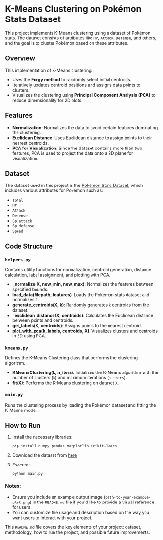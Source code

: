 # K-Means Clustering on Pokémon Stats Dataset

This project implements K-Means clustering using a dataset of Pokémon stats. The dataset consists of attributes like `HP`, `Attack`, `Defense`, and others, and the goal is to cluster Pokémon based on these attributes.

## Overview

This implementation of K-Means clustering:
- Uses the **Forgy method** to randomly select initial centroids.
- Iteratively updates centroid positions and assigns data points to clusters.
- Visualizes the clustering using **Principal Component Analysis (PCA)** to reduce dimensionality for 2D plots.

## Features

- **Normalization**: Normalizes the data to avoid certain features dominating the clustering.
- **Euclidean Distance**: Uses Euclidean distance to assign points to their nearest centroids.
- **PCA for Visualization**: Since the dataset contains more than two features, PCA is used to project the data onto a 2D plane for visualization.

## Dataset

The dataset used in this project is the [Pokémon Stats Dataset](https://www.kaggle.com/datasets/shubhamchambhare/pokemons-and-there-stats), which includes various attributes for Pokémon such as:
- `Total`
- `HP`
- `Attack`
- `Defense`
- `Sp_attack`
- `Sp_defense`
- `Speed`

## Code Structure

### `helpers.py`

Contains utility functions for normalization, centroid generation, distance calculation, label assignment, and plotting with PCA.

- **_normalize(X, new_min, new_max)**: Normalizes the features between specified bounds.
- **load_data(filepath, features)**: Loads the Pokémon stats dataset and normalizes it.
- **generate_centroids(X, k)**: Randomly generates `k` centroids from the dataset.
- **_euclidean_distance(X, centroids)**: Calculates the Euclidean distance between points and centroids.
- **get_labels(X, centroids)**: Assigns points to the nearest centroid.
- **plot_with_pca(k, labels, centroids, X)**: Visualizes clusters and centroids in 2D using PCA.

### `kmeans.py`

Defines the K-Means Clustering class that performs the clustering algorithm.

- **KMeansClustering(k, n_iters)**: Initializes the K-Means algorithm with the number of clusters (`k`) and maximum iterations (`n_iters`).
- **fit(X)**: Performs the K-Means clustering on dataset `X`.

### `main.py`

Runs the clustering process by loading the Pokémon dataset and fitting the K-Means model.

## How to Run

1. Install the necessary libraries:

   ```bash
   pip install numpy pandas matplotlib scikit-learn

2. Download the dataset from [here](https://www.kaggle.com/datasets/shubhamchambhare/pokemons-and-there-stats)

3. Execute:

   ```bash
   python main.py


### Notes:
- Ensure you include an example output image (`path-to-your-example-plot.png`) in the `README.md` file if you'd like to provide a visual reference for users.
- You can customize the usage and description based on the way you want users to interact with your project.

This `README.md` file covers the key elements of your project: dataset, methodology, how to run the project, and possible future improvements.
